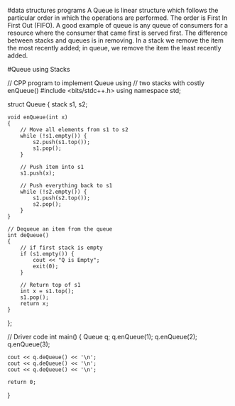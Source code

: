 #data structures programs 
A Queue is linear structure which follows the particular order in which the operations are performed. 
The order is First In First Out (FIFO). A good example of queue is any queue of consumers for a resource where the consumer that came first is served first. 
The difference between stacks and queues is in removing. In a stack we remove the item the most recently added; in  queue, we remove the item the least recently added.

#Queue using Stacks

// CPP program to implement Queue using
// two stacks with costly enQueue()
#include <bits/stdc++.h>
using namespace std;

struct Queue {
	stack<int> s1, s2;

	void enQueue(int x)
	{
		// Move all elements from s1 to s2
		while (!s1.empty()) {
			s2.push(s1.top());
			s1.pop();
		}

		// Push item into s1
		s1.push(x);

		// Push everything back to s1
		while (!s2.empty()) {
			s1.push(s2.top());
			s2.pop();
		}
	}

	// Dequeue an item from the queue
	int deQueue()
	{
		// if first stack is empty
		if (s1.empty()) {
			cout << "Q is Empty";
			exit(0);
		}

		// Return top of s1
		int x = s1.top();
		s1.pop();
		return x;
	}
};

// Driver code
int main()
{
	Queue q;
	q.enQueue(1);
	q.enQueue(2);
	q.enQueue(3);

	cout << q.deQueue() << '\n';
	cout << q.deQueue() << '\n';
	cout << q.deQueue() << '\n';

	return 0;
}
